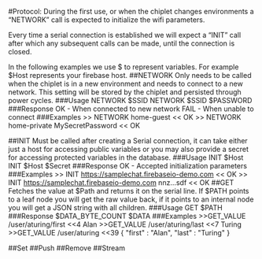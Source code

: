 #Protocol:
During the first use, or when the chiplet changes environments a “NETWORK” call is expected to initialize the wifi parameters.

Every time a serial connection is established we will expect a “INIT” call after which any subsequent calls can be made, until the connection is closed. 

In the following examples we use $ to represent variables. For example $Host represents your firebase host.
##NETWORK
Only needs to be called when the chiplet is in a new environment and needs to connect to a new network. This setting will be stored by the chiplet and persisted through power cycles.
###Usage
	NETWORK $SSID
	NETWORK $SSID $PASSWORD
###Response
	OK - When connected to new network
	FAIL - When unable to connect
###Examples
	>> NETWORK home-guest
	<< OK
	>> NETWORK home-private MySecretPassword
	<< OK

##INIT
Must be called after creating a Serial connection, it can take either just a host for accessing public variables or you may also provide a secret for accessing protected variables in the database.
###Usage
	INIT $Host
	INIT $Host $Secret
###Response
	OK - Accepted initialization parameters
###Examples
	>> INIT https://samplechat.firebaseio-demo.com
	<< OK
	>> INIT https://samplechat.firebaseio-demo.com nnz...sdf
	<< OK
##GET
Fetches the value at $Path and returns it on the serial line. If $PATH points to a leaf node you will get the raw value back, if it points to an internal node you will get a JSON string with all children.
###Usage
	GET $PATH
###Response
	$DATA_BYTE_COUNT $DATA
###Examples
	>>GET_VALUE /user/aturing/first
	<<4 Alan
	>>GET_VALUE /user/aturing/last
	<<7 Turing
	>>GET_VALUE /user/aturing
	<<39 { "first" : "Alan", "last" : "Turing" }
	
##Set
##Push
##Remove
##Stream
